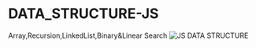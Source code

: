 # DATA_STRUCTURE-JS
Array,Recursion,LinkedList,Binary&amp;Linear Search
![JS DATA STRUCTURE](https://dcv19h61vib2d.cloudfront.net/thumbs/scikit-learn-build-a-queue-data-structure-in-javascript-H1mJhS-6Q/scikit-learn-build-a-queue-data-structure-in-javascript-H1mJhS-6Q.jpg)
